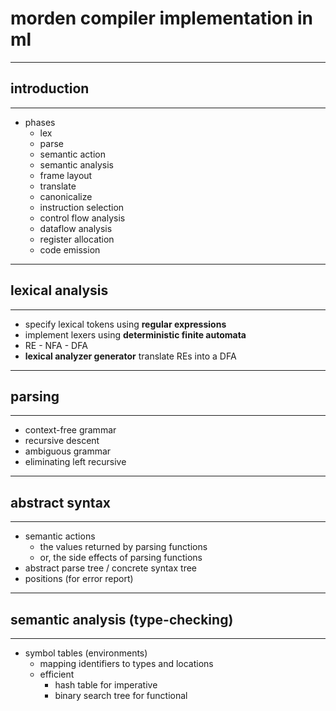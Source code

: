 # morden compiler implementation in ml

---

## introduction

---

- phases
    - lex
    - parse
    - semantic action
    - semantic analysis
    - frame layout
    - translate
    - canonicalize
    - instruction selection
    - control flow analysis
    - dataflow analysis
    - register allocation
    - code emission

---

## lexical analysis

---

- specify lexical tokens using **regular expressions**
- implement lexers using **deterministic finite automata**
- RE - NFA - DFA
- **lexical analyzer generator** translate REs into a DFA

---

## parsing

---

- context-free grammar
- recursive descent
- ambiguous grammar
- eliminating left recursive

---

## abstract syntax

---

- semantic actions
    - the values returned by parsing functions
    - or, the side effects of parsing functions
- abstract parse tree / concrete syntax tree
- positions (for error report)


---

## semantic analysis (type-checking)

---

- symbol tables (environments)
    - mapping identifiers to types and locations
    - efficient
        - hash table for imperative
        - binary search tree for functional

